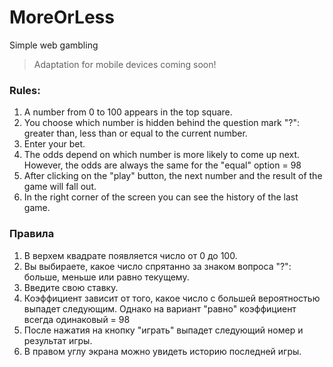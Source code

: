 # MoreOrLess



Simple web gambling
> Adaptation for mobile devices coming soon!
### Rules:
1. A number from 0 to 100 appears in the top square.
2. You choose which number is hidden behind the question mark "?": greater than, less than or equal to the current number.
3. Enter your bet.
4. The odds depend on which number is more likely to come up next. However, the odds are always the same for the "equal" option = 98
5. After clicking on the "play" button, the next number and the result of the game will fall out.
6. In the right corner of the screen you can see the history of the last game.

### Правила
1. В верхем квадрате появляется число от 0 до 100.
2. Вы выбираете, какое число спрятанно за знаком вопроса "?": больше, меньше или равно текущему.
3. Введите свою ставку.
4. Коэффициент зависит от того, какое число с большей вероятностью выпадет следующим. Однако на вариант "равно" коэффициент всегда одинаковый = 98
5. После нажатия на кнопку "играть" выпадет следующий номер и результат игры.
6. В правом углу экрана можно увидеть историю последней игры.

